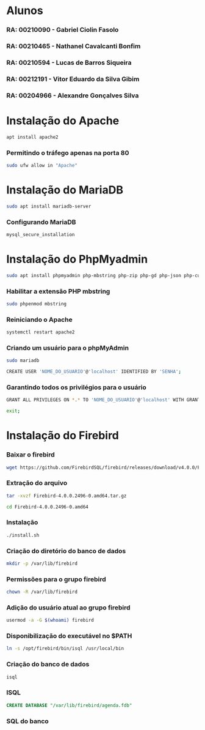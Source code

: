 # Alunos
### RA: 00210090  - Gabriel Ciolin Fasolo
### RA: 00210465 - Nathanel Cavalcanti Bonfim
### RA: 00210594 - Lucas de Barros Siqueira
### RA: 00212191 - Vitor Eduardo da Silva Gibim
### RA: 00204966 - Alexandre Gonçalves Silva
#
# Instalação do Apache

```bash
apt install apache2
```

### Permitindo o tráfego apenas na porta 80

```bash
sudo ufw allow in "Apache"
```
# Instalação do MariaDB

```bash
sudo apt install mariadb-server
```
### Configurando MariaDB

```bash
mysql_secure_installation
```

# Instalação do PhpMyadmin

```bash
sudo apt install phpmyadmin php-mbstring php-zip php-gd php-json php-curl
```
### Habilitar a extensão PHP mbstring 

```bash
sudo phpenmod mbstring
```
### Reiniciando o Apache

```bash
systemctl restart apache2
```

### Criando um usuário para o phpMyAdmin

```bash
sudo mariadb
```
```bash
CREATE USER 'NOME_DO_USUARIO'@'localhost' IDENTIFIED BY 'SENHA';
```

### Garantindo todos os privilégios para o usuário

```bash
GRANT ALL PRIVILEGES ON *.* TO 'NOME_DO_USUARIO'@'localhost' WITH GRANT OPTION;
```

```bash 
exit;
```
 


# Instalação do Firebird

### Baixar o firebird
```bash
wget https://github.com/FirebirdSQL/firebird/releases/download/v4.0.0/Firebird-4.0.0.2496-0.amd64.tar.gz
```

### Extração do arquivo
```bash
tar -xvzf Firebird-4.0.0.2496-0.amd64.tar.gz
```
```bash
cd Firebird-4.0.0.2496-0.amd64
```

### Instalação
```bash
./install.sh
```


### Criação do diretório do banco de dados
```bash
mkdir -p /var/lib/firebird
```

### Permissões para o grupo firebird
```bash
chown -R /var/lib/firebird
```
 
### Adição do usuário atual ao grupo firebird
```bash
usermod -a -G $(whoami) firebird
```

### Disponibilização do executável no $PATH
```bash
ln -s /opt/firebird/bin/isql /usr/local/bin
```

### Criação do banco de dados
```bash
isql 
```


### ISQL 
```sql
CREATE DATABASE "/var/lib/firebird/agenda.fdb"
```

### SQL do banco
